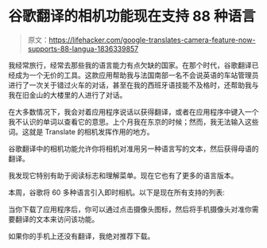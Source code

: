 # 谷歌翻译的相机功能现在支持 88 种语言

> 原文：<https://lifehacker.com/google-translates-camera-feature-now-supports-88-langua-1836339857>

我经常旅行，经常去那些我的语言能力有点欠缺的国家。在那个时代，谷歌翻译已经成为一个无价的工具。这款应用帮助我与法国南部一名不会说英语的车站管理员进行了一次关于错过火车的对话，甚至在我的西班牙语技能不及格时，还帮助我与我在旧金山的大楼里的人进行了对话。



在大多数情况下，我会对着应用程序说话以获得翻译，或者在应用程序中键入一个我不认识的单词以查看它的意思。上个月我在东京的时候；然而，我无法输入这些词。这就是 Translate 的相机发挥作用的地方。

谷歌翻译中的相机功能允许你将相机对准用另一种语言写的文本，然后获得母语的翻译。

我发现它特别有助于阅读标志和理解菜单。现在它也有了更多的语言版本。

本周，谷歌将 60 多种语言引入即时相机。以下是现在所有支持的列表:

当你下载了应用程序后，你可以通过点击摄像头图标，然后将手机摄像头对准你需要翻译的文本来访问该功能。

如果你的手机上还没有翻译，我绝对推荐下载。